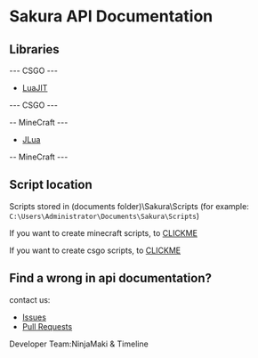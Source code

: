 # Sakura API Documentation

## Libraries

--- CSGO ---

- [LuaJIT](https://github.com/LuaJIT/LuaJIT)

--- CSGO ---

-- MineCraft ---

- [JLua](https://github.com/jasonsantos/luajava)

-- MineCraft ---

## Script location

Scripts stored in (documents folder)\Sakura\Scripts (for example: `C:\Users\Administrator\Documents\Sakura\Scripts`)

If you want to create minecraft scripts, to [CLICKME](https://github.com/hackersense/Sakura_API_Documentation/blob/main/MINECRAFT.md)

If you want to create csgo scripts, to [CLICKME](https://github.com/hackersense/Sakura_API_Documentation/blob/main/CSGO.md)

## Find a wrong in api documentation?

contact us:

- [Issues](https://github.com/hackersense/Sakura_API_Documentation/issues)
- [Pull Requests](https://github.com/hackersense/Sakura_API_Documentation/pulls)

Developer Team:NinjaMaki & Timeline
